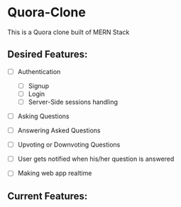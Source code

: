 # Quora-Clone
This is a Quora clone built of MERN Stack 

## Desired Features:

- [ ] Authentication
  - [ ] Signup
  - [ ] Login
  - [ ] Server-Side sessions handling
  
- [ ] Asking Questions
- [ ] Answering Asked Questions
- [ ] Upvoting or Downvoting Questions

- [ ] User gets notified when his/her question is answered
- [ ] Making web app realtime

## Current Features:

